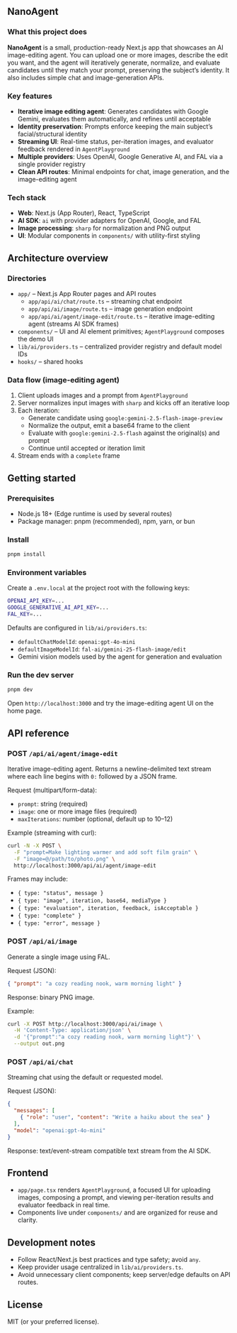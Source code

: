 ## NanoAgent

### What this project does
**NanoAgent** is a small, production-ready Next.js app that showcases an AI image-editing agent. You can upload one or more images, describe the edit you want, and the agent will iteratively generate, normalize, and evaluate candidates until they match your prompt, preserving the subject’s identity. It also includes simple chat and image-generation APIs.

### Key features
- **Iterative image editing agent**: Generates candidates with Google Gemini, evaluates them automatically, and refines until acceptable
- **Identity preservation**: Prompts enforce keeping the main subject’s facial/structural identity
- **Streaming UI**: Real-time status, per-iteration images, and evaluator feedback rendered in `AgentPlayground`
- **Multiple providers**: Uses OpenAI, Google Generative AI, and FAL via a single provider registry
- **Clean API routes**: Minimal endpoints for chat, image generation, and the image-editing agent

### Tech stack
- **Web**: Next.js (App Router), React, TypeScript
- **AI SDK**: `ai` with provider adapters for OpenAI, Google, and FAL
- **Image processing**: `sharp` for normalization and PNG output
- **UI**: Modular components in `components/` with utility-first styling

## Architecture overview

### Directories
- `app/` – Next.js App Router pages and API routes
  - `app/api/ai/chat/route.ts` – streaming chat endpoint
  - `app/api/ai/image/route.ts` – image generation endpoint
  - `app/api/ai/agent/image-edit/route.ts` – iterative image-editing agent (streams AI SDK frames)
- `components/` – UI and AI element primitives; `AgentPlayground` composes the demo UI
- `lib/ai/providers.ts` – centralized provider registry and default model IDs
- `hooks/` – shared hooks

### Data flow (image-editing agent)
1) Client uploads images and a prompt from `AgentPlayground`
2) Server normalizes input images with `sharp` and kicks off an iterative loop
3) Each iteration:
   - Generate candidate using `google:gemini-2.5-flash-image-preview`
   - Normalize the output, emit a base64 frame to the client
   - Evaluate with `google:gemini-2.5-flash` against the original(s) and prompt
   - Continue until accepted or iteration limit
4) Stream ends with a `complete` frame

## Getting started

### Prerequisites
- Node.js 18+ (Edge runtime is used by several routes)
- Package manager: pnpm (recommended), npm, yarn, or bun

### Install
```bash
pnpm install
```

### Environment variables
Create a `.env.local` at the project root with the following keys:
```bash
OPENAI_API_KEY=...
GOOGLE_GENERATIVE_AI_API_KEY=...
FAL_KEY=...
```

Defaults are configured in `lib/ai/providers.ts`:
- `defaultChatModelId`: `openai:gpt-4o-mini`
- `defaultImageModelId`: `fal-ai/gemini-25-flash-image/edit`
- Gemini vision models used by the agent for generation and evaluation

### Run the dev server
```bash
pnpm dev
```

Open `http://localhost:3000` and try the image-editing agent UI on the home page.

## API reference

### POST `/api/ai/agent/image-edit`
Iterative image-editing agent. Returns a newline-delimited text stream where each line begins with `0:` followed by a JSON frame.

Request (multipart/form-data):
- `prompt`: string (required)
- `image`: one or more image files (required)
- `maxIterations`: number (optional, default up to 10–12)

Example (streaming with curl):
```bash
curl -N -X POST \
  -F "prompt=Make lighting warmer and add soft film grain" \
  -F "image=@/path/to/photo.png" \
  http://localhost:3000/api/ai/agent/image-edit
```

Frames may include:
- `{ type: "status", message }`
- `{ type: "image", iteration, base64, mediaType }`
- `{ type: "evaluation", iteration, feedback, isAcceptable }`
- `{ type: "complete" }`
- `{ type: "error", message }`

### POST `/api/ai/image`
Generate a single image using FAL.

Request (JSON):
```json
{ "prompt": "a cozy reading nook, warm morning light" }
```

Response: binary PNG image.

Example:
```bash
curl -X POST http://localhost:3000/api/ai/image \
  -H 'Content-Type: application/json' \
  -d '{"prompt":"a cozy reading nook, warm morning light"}' \
  --output out.png
```

### POST `/api/ai/chat`
Streaming chat using the default or requested model.

Request (JSON):
```json
{
  "messages": [
    { "role": "user", "content": "Write a haiku about the sea" }
  ],
  "model": "openai:gpt-4o-mini"
}
```

Response: text/event-stream compatible text stream from the AI SDK.

## Frontend
- `app/page.tsx` renders `AgentPlayground`, a focused UI for uploading images, composing a prompt, and viewing per-iteration results and evaluator feedback in real time.
- Components live under `components/` and are organized for reuse and clarity.

## Development notes
- Follow React/Next.js best practices and type safety; avoid `any`.
- Keep provider usage centralized in `lib/ai/providers.ts`.
- Avoid unnecessary client components; keep server/edge defaults on API routes.

## License
MIT (or your preferred license).
